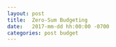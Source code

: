 ```yaml
---
layout: post
title:  Zero-Sum Budgeting
date:   2017-mm-dd hh:00:00 -0700
categories: post budget
---
```


